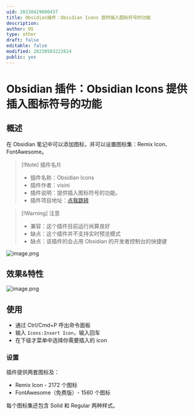 ```yaml
---
uid: 20230429000437
title: Obsidian插件：Obsidian Icons 提供插入图标符号的功能
description: 
author: OS
type: other
draft: false
editable: false
modified: 20230503222824
public: yes
---
```


# Obsidian 插件：Obsidian Icons 提供插入图标符号的功能

## 概述

在 Obsidian 笔记中可以添加图标，并可以设置图标集：Remix Icon、FontAwesome。

> [!Note] 插件名片
> - 插件名称：Obsidian Icons
> - 插件作者：visini
> - 插件说明：提供插入图标符号的功能。
> - 插件项目地址：[点我跳转](https://github.com/visini/obsidian-icons-plugin)

>[!Warning] 注意
>- 兼容：这个插件目前运行尚算良好
>- 缺点：这个插件并不支持实时预览模式
>- 缺点：该插件的会占用 Obsidian 的开发者控制台的快捷键

![image.png](https://cdn.pkmer.cn/images/bbdbc6782887925fbe84bd94b51cebda_MD5.png)

## 效果&特性

![image.png](https://cdn.pkmer.cn/images/a74a5eabdd62d4dabf6538016c18f891_MD5.png)

## 使用

- 通过 Ctrl/Cmd+P 呼出命令面板
- 输入 `Icons:Insert Icon`，输入回车
- 在下级才菜单中选择你需要插入的 icon

### 设置

插件提供两套图标及：

- Remix Icon - 2172 个图标
- FontAwesome（免费版）- 1560 个图标

每个图标集还包含 Solid 和 Regular 两种样式。